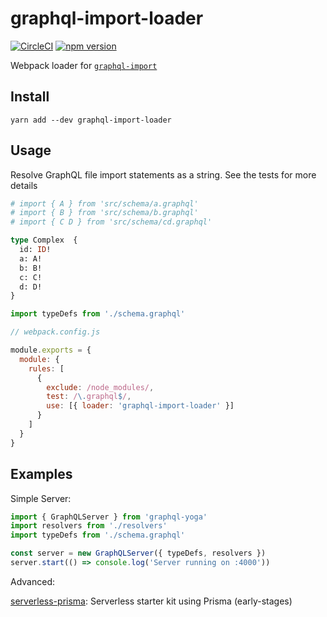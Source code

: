 # graphql-import-loader

[![CircleCI](https://circleci.com/gh/graphcool/graphql-import-loader.svg?style=shield)](https://circleci.com/gh/graphcool/graphql-import-loader) [![npm version](https://badge.fury.io/js/graphql-import-loader.svg)](https://badge.fury.io/js/graphql-import-loader)


Webpack loader for [`graphql-import`](https://github.com/graphcool/graphql-import)

## Install

```console
yarn add --dev graphql-import-loader
```

## Usage

Resolve GraphQL file import statements as a string. See the tests for more details

```graphql
# import { A } from 'src/schema/a.graphql'
# import { B } from 'src/schema/b.graphql'
# import { C D } from 'src/schema/cd.graphql'

type Complex  {
  id: ID!
  a: A!
  b: B!
  c: C!
  d: D!
}
```

```js
import typeDefs from './schema.graphql'
```

```js
// webpack.config.js

module.exports = {
  module: {
    rules: [
      {
        exclude: /node_modules/,
        test: /\.graphql$/,
        use: [{ loader: 'graphql-import-loader' }]
      }
    ]
  }
}
```

## Examples

Simple Server:

```ts
import { GraphQLServer } from 'graphql-yoga'
import resolvers from './resolvers'
import typeDefs from './schema.graphql'

const server = new GraphQLServer({ typeDefs, resolvers })
server.start(() => console.log('Server running on :4000'))
```


Advanced:

[serverless-prisma](https://github.com/jgeschwendt/serverless-prisma): Serverless starter kit using Prisma (early-stages)
